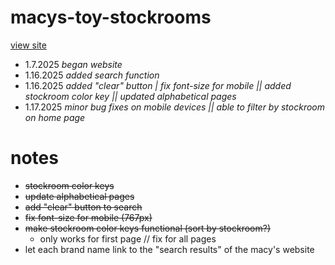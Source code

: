 # macys-toy-stockrooms
[view site](mariseymour.design/macys-toy-stockrooms)

- 1.7.2025 *began website*
- 1.16.2025 *added search function*
- 1.16.2025 *added "clear" button | fix font-size for mobile || added stockroom color key || updated alphabetical pages*
- 1.17.2025 *minor bug fixes on mobile devices || able to filter by stockroom on home page*


# notes

- ~~stockroom color keys~~
- ~~update alphabetical pages~~
- ~~add "clear" button to search~~
- ~~fix font-size for mobile (767px)~~
- ~~make stockroom color keys functional (sort by stockroom?)~~
    - only works for first page // fix for all pages
- let each brand name link to the "search results" of the macy's website